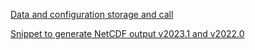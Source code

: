 [Data and configuration storage and call](user_guide/data_and_configuration_storage_and_call.md)

[Snippet to generate NetCDF output v2023.1 and v2022.0](user_guide/sandbox_netcdf_output.md)
